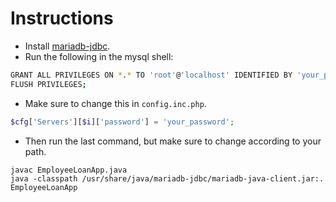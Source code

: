 # Instructions

- Install [mariadb-jdbc](https://aur.archlinux.org/packages/mariadb-jdbc).
- Run the following in the mysql shell:

```sh
GRANT ALL PRIVILEGES ON *.* TO 'root'@'localhost' IDENTIFIED BY 'your_password' WITH GRANT OPTION;
FLUSH PRIVILEGES;
```

- Make sure to change this in `config.inc.php`.

```php
$cfg['Servers'][$i]['password'] = 'your_password';
```

- Then run the last command, but make sure to change according to your path.

```
javac EmployeeLoanApp.java
java -classpath /usr/share/java/mariadb-jdbc/mariadb-java-client.jar:. EmployeeLoanApp
```
